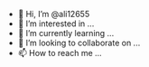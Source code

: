 - 👋 Hi, I’m @ali12655
- 👀 I’m interested in ...
- 🌱 I’m currently learning ...
- 💞️ I’m looking to collaborate on ...
- 📫 How to reach me ...

<!---
ali12655/ali12655 is a ✨ special ✨ repository because its `README.md` (this file) appears on your GitHub profile.
You can click the Preview link to take a look at your changes.
--->
